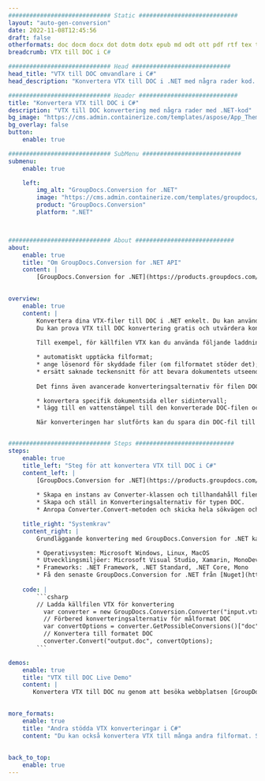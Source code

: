 ```yaml
---
############################# Static ############################
layout: "auto-gen-conversion"
date: 2022-11-08T12:45:56
draft: false
otherformats: doc docm docx dot dotm dotx epub md odt ott pdf rtf tex txt vdx vsdm vsdx vssm vssx vstm vstx vsx vtx xps
breadcrumb: VTX till DOC i C#

############################# Head ############################
head_title: "VTX till DOC omvandlare i C#"
head_description: "Konvertera VTX till DOC i .NET med några rader kod. Använd GroupDocs Document Conversion API för att konvertera över 160 filformat."

############################# Header ############################
title: "Konvertera VTX till DOC i C#"
description: "VTX till DOC konvertering med några rader med .NET-kod"
bg_image: "https://cms.admin.containerize.com/templates/aspose/App_Themes/V3/images/bg/header1.png"
bg_overlay: false
button:
    enable: true

############################# SubMenu ############################
submenu:
    enable: true

    left:
        img_alt: "GroupDocs.Conversion for .NET"
        image: "https://cms.admin.containerize.com/templates/groupdocs/images/product-logos/90x90-noborder/groupdocs-conversion-net.png"
        product: "GroupDocs.Conversion"
        platform: ".NET"



############################# About ############################
about:
    enable: true
    title: "Om GroupDocs.Conversion for .NET API"
    content: |
        [GroupDocs.Conversion for .NET](https://products.groupdocs.com/conversion/net/) kan användas för att konvertera Microsoft Word, Excel, PowerPoint, PDF, Visio och andra format. GroupDocs.Conversion är ett fristående API som är lämpligt för back-end och interna system där hög prestanda krävs. Det beror inte på någon programvara som Microsoft eller Open Office.
    

overview:
    enable: true
    content: |
        Konvertera dina VTX-filer till DOC i .NET enkelt. Du kan använda bara ett par C# kodrader i valfri plattform som du vill, som - Windows, Linux, macOS.
        Du kan prova VTX till DOC konvertering gratis och utvärdera konverteringsresultatens kvalitet. Tillsammans med enkla filkonverteringsscenarier kan du prova mer avancerade alternativ för att ladda källfilen VTX och för att spara resultatet DOC. 
        
        Till exempel, för källfilen VTX kan du använda följande laddningsalternativ:

        * automatiskt upptäcka filformat;
        * ange lösenord för skyddade filer (om filformatet stöder det);
        * ersätt saknade teckensnitt för att bevara dokumentets utseende.
        
        Det finns även avancerade konverteringsalternativ för filen DOC:

        * konvertera specifik dokumentsida eller sidintervall;
        * lägg till en vattenstämpel till den konverterade DOC-filen och många fler.

        När konverteringen har slutförts kan du spara din DOC-fil till den lokala filsökvägen eller någon tredje parts lagring som FTP, Amazon S3, Google Drive, Dropbox etc. Observera - för att konvertera VTX till {{ TO}} det finns inget behov av någon ytterligare programvara installerad - som MS Office, Open Office, Adobe Acrobat Reader etc.


############################# Steps ############################
steps:
    enable: true
    title_left: "Steg för att konvertera VTX till DOC i C#"
    content_left: |
        [GroupDocs.Conversion for .NET](https://products.groupdocs.com/conversion/net/) gör det enkelt för utvecklare att konvertera en VTX-fil till DOC med några rader kod.
        
        * Skapa en instans av Converter-klassen och tillhandahåll filen VTX med den fullständiga sökvägen
        * Skapa och ställ in Konverteringsalternativ för typen DOC.
        * Anropa Converter.Convert-metoden och skicka hela sökvägen och formatet (DOC) som en parameter

    title_right: "Systemkrav"
    content_right: |
        Grundläggande konvertering med GroupDocs.Conversion for .NET kan göras med bara några enkla steg. Våra API:er stöds på alla större plattformar och operativsystem. Innan du kör koden nedan, se till att du har följande förutsättningar installerade på ditt system.

        * Operativsystem: Microsoft Windows, Linux, MacOS
        * Utvecklingsmiljöer: Microsoft Visual Studio, Xamarin, MonoDevelop
        * Frameworks: .NET Framework, .NET Standard, .NET Core, Mono
        * Få den senaste GroupDocs.Conversion for .NET från [Nuget](https://www.nuget.org/packages/groupdocs.conversion)
         
    code: |
        ```csharp    
        // Ladda källfilen VTX för konvertering
          var converter = new GroupDocs.Conversion.Converter("input.vtx");
          // Förbered konverteringsalternativ för målformat DOC
          var convertOptions = converter.GetPossibleConversions()["doc"].ConvertOptions;
          // Konvertera till formatet DOC
          converter.Convert("output.doc", convertOptions);
        ```

demos:
    enable: true
    title: "VTX till DOC Live Demo"
    content: |
       Konvertera VTX till DOC nu genom att besöka webbplatsen [GroupDocs.Conversion App](https://products.groupdocs.app/conversion/family). Onlinedemo har följande fördelar
          

more_formats:
    enable: true
    title: "Andra stödda VTX konverteringar i C#"
    content: "Du kan också konvertera VTX till många andra filformat. Se listan nedan."
       
       
back_to_top:
    enable: true
---
```

